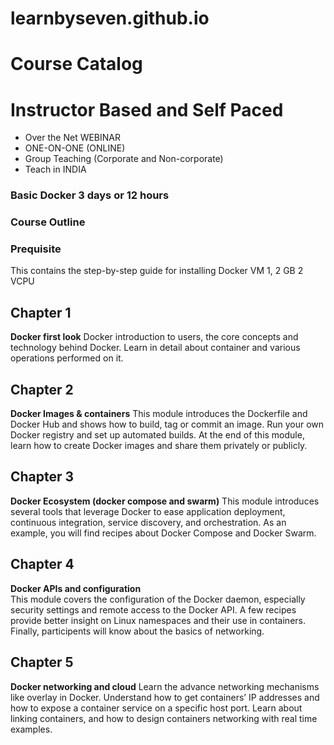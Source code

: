 # learnbyseven.github.io
# Course Catalog
# Instructor Based and Self Paced 
- Over the Net WEBINAR
- ONE-ON-ONE (ONLINE) 
- Group Teaching (Corporate and Non-corporate)
- Teach in INDIA 

### Basic Docker 3 days or 12 hours 
### Course Outline 
### Prequisite 
This contains the step-by-step guide for installing Docker 
VM 1, 2 GB 2 VCPU
## Chapter 1
**Docker first look**
Docker introduction to users, the core concepts and technology behind Docker. Learn in detail about container and various operations performed on it.

## Chapter 2 
**Docker Images & containers**
This module introduces the Dockerfile and Docker Hub and shows how to build, tag or commit an image. Run your own Docker registry and set up automated builds. At the end of this module, learn how to create Docker images and share them privately or publicly.

## Chapter 3
**Docker Ecosystem (docker compose and swarm)** 
This module introduces several tools that leverage Docker to ease application deployment, continuous integration, service discovery, and orchestration. As an example, you will find recipes about Docker Compose and Docker Swarm.

## Chapter 4
**Docker APIs and configuration**  
This module covers the configuration of the Docker daemon, especially security settings and remote access to the Docker API. A few recipes provide better insight on Linux namespaces and their use in containers. Finally, participents will know about the basics of networking.

## Chapter 5
**Docker networking and cloud** 
Learn the advance networking mechanisms like overlay in Docker. Understand how to get containers’ IP addresses and how to expose a container service on a specific host port. Learn about linking containers, and how to design containers networking with real time examples. 
